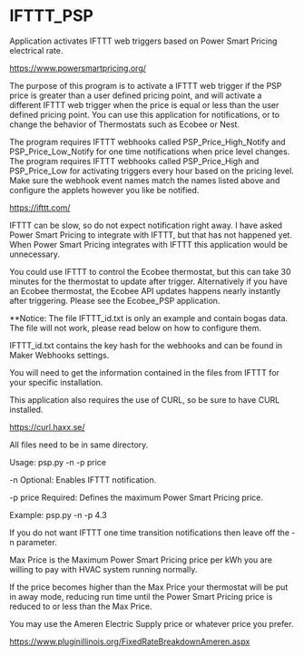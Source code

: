 # IFTTT_PSP
Application activates IFTTT web triggers based on Power Smart Pricing electrical rate. 

https://www.powersmartpricing.org/

The purpose of this program is to activate a IFTTT web trigger if the PSP price is greater than a user defined pricing point, and will activate a different IFTTT web trigger when the price is equal or less than the user defined pricing point. You can use this application for notifications, or to change the behavior of Thermostats such as Ecobee or Nest.

The program requires IFTTT webhooks called PSP_Price_High_Notify and PSP_Price_Low_Notify for one time notifications when price level changes. The program requires IFTTT webhooks called PSP_Price_High and PSP_Price_Low for activating triggers every hour based on the pricing level. Make sure the webhook event names match the names listed above and configure the applets however you like be notified.

https://ifttt.com/

IFTTT can be slow, so do not expect notification right away. I have asked Power Smart Pricing to integrate with IFTTT, but that has not happened yet. When Power Smart Pricing integrates with IFTTT this application would be unnecessary.

You could use IFTTT to control the Ecobee thermostat, but this can take 30 minutes for the thermostat to update after trigger. Alternatively if you have an Ecobee thermostat, the Ecobee API updates happens nearly instantly after triggering. Please see the Ecobee_PSP application.

**Notice: The file IFTTT_id.txt is only an example and contain bogas data. The file will not work, please read below on how to configure them.

IFTTT_id.txt contains the key hash for the webhooks and can be found in Maker Webhooks settings.

You will need to get the information contained in the files from IFTTT for your specific installation.

This application also requires the use of CURL, so be sure to have CURL installed.

https://curl.haxx.se/

All files need to be in same directory.

Usage: psp.py -n -p price

-n		Optional: Enables IFTTT notification.

-p price	Required: Defines the maximum Power Smart Pricing price.

Example: psp.py -n -p 4.3

If you do not want IFTTT one time transition notifications then leave off the -n parameter.

Max Price is the Maximum Power Smart Pricing price per kWh you are willing to pay with HVAC system running normally.

If the price becomes higher than the Max Price your thermostat will be put in away mode, reducing run time until the Power Smart Pricing price is reduced to or less than the Max Price.

You may use the Ameren Electric Supply price or whatever price you prefer.

https://www.pluginillinois.org/FixedRateBreakdownAmeren.aspx
